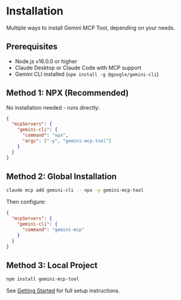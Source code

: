 # Installation

Multiple ways to install Gemini MCP Tool, depending on your needs.

## Prerequisites

- Node.js v16.0.0 or higher
- Claude Desktop or Claude Code with MCP support
- Gemini CLI installed (`npm install -g @google/gemini-cli`)

## Method 1: NPX (Recommended)

No installation needed - runs directly:

```json
{
  "mcpServers": {
    "gemini-cli": {
      "command": "npx",
      "args": ["-y", "gemini-mcp-tool"]
    }
  }
}
```

## Method 2: Global Installation

```bash
claude mcp add gemini-cli -- npx -y gemini-mcp-tool
```

Then configure:
```json
{
  "mcpServers": {
    "gemini-cli": {
      "command": "gemini-mcp"
    }
  }
}
```

## Method 3: Local Project

```bash
npm install gemini-mcp-tool
```

See [Getting Started](/getting-started) for full setup instructions.